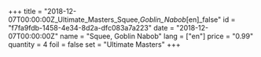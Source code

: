 +++
title = "2018-12-07T00:00:00Z_Ultimate_Masters_Squee,_Goblin_Nabob_[en]_false"
id = "f7fa9fdb-1458-4e34-8d2a-dfc083a7a223"
date = "2018-12-07T00:00:00Z"
name = "Squee, Goblin Nabob"
lang = ["en"]
price = "0.99"
quantity = 4
foil = false
set = "Ultimate Masters"
+++
